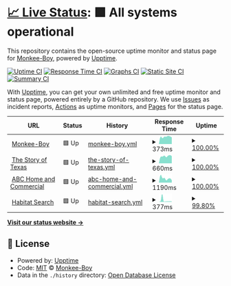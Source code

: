 # [📈 Live Status](https://Monkee-Boy.github.io/site-monitor): <!--live status--> **🟩 All systems operational**

This repository contains the open-source uptime monitor and status page for [Monkee-Boy](https://www.monkee-boy.com), powered by [Upptime](https://github.com/upptime/upptime).

[![Uptime CI](https://github.com/Monkee-Boy/site-monitor/workflows/Uptime%20CI/badge.svg)](https://github.com/Monkee-Boy/site-monitor/actions?query=workflow%3A%22Uptime+CI%22)
[![Response Time CI](https://github.com/Monkee-Boy/site-monitor/workflows/Response%20Time%20CI/badge.svg)](https://github.com/Monkee-Boy/site-monitor/actions?query=workflow%3A%22Response+Time+CI%22)
[![Graphs CI](https://github.com/Monkee-Boy/site-monitor/workflows/Graphs%20CI/badge.svg)](https://github.com/Monkee-Boy/site-monitor/actions?query=workflow%3A%22Graphs+CI%22)
[![Static Site CI](https://github.com/Monkee-Boy/site-monitor/workflows/Static%20Site%20CI/badge.svg)](https://github.com/Monkee-Boy/site-monitor/actions?query=workflow%3A%22Static+Site+CI%22)
[![Summary CI](https://github.com/Monkee-Boy/site-monitor/workflows/Summary%20CI/badge.svg)](https://github.com/Monkee-Boy/site-monitor/actions?query=workflow%3A%22Summary+CI%22)

With [Upptime](https://upptime.js.org), you can get your own unlimited and free uptime monitor and status page, powered entirely by a GitHub repository. We use [Issues](https://github.com/Monkee-Boy/site-monitor/issues) as incident reports, [Actions](https://github.com/Monkee-Boy/site-monitor/actions) as uptime monitors, and [Pages](https://Monkee-Boy.github.io/site-monitor) for the status page.

<!--start: status pages-->
<!-- This summary is generated by Upptime (https://github.com/upptime/upptime) -->
<!-- Do not edit this manually, your changes will be overwritten -->
<!-- prettier-ignore -->
| URL | Status | History | Response Time | Uptime |
| --- | ------ | ------- | ------------- | ------ |
| <img alt="" src="https://icons.duckduckgo.com/ip3/www.monkee-boy.com.ico" height="13"> [Monkee-Boy](https://www.monkee-boy.com/) | 🟩 Up | [monkee-boy.yml](https://github.com/Monkee-Boy/site-monitor/commits/HEAD/history/monkee-boy.yml) | <details><summary><img alt="Response time graph" src="./graphs/monkee-boy/response-time-week.png" height="20"> 373ms</summary><br><a href="https://Monkee-Boy.github.io/site-monitor/history/monkee-boy"><img alt="Response time 421" src="https://img.shields.io/endpoint?url=https%3A%2F%2Fraw.githubusercontent.com%2FMonkee-Boy%2Fsite-monitor%2FHEAD%2Fapi%2Fmonkee-boy%2Fresponse-time.json"></a><br><a href="https://Monkee-Boy.github.io/site-monitor/history/monkee-boy"><img alt="24-hour response time 346" src="https://img.shields.io/endpoint?url=https%3A%2F%2Fraw.githubusercontent.com%2FMonkee-Boy%2Fsite-monitor%2FHEAD%2Fapi%2Fmonkee-boy%2Fresponse-time-day.json"></a><br><a href="https://Monkee-Boy.github.io/site-monitor/history/monkee-boy"><img alt="7-day response time 373" src="https://img.shields.io/endpoint?url=https%3A%2F%2Fraw.githubusercontent.com%2FMonkee-Boy%2Fsite-monitor%2FHEAD%2Fapi%2Fmonkee-boy%2Fresponse-time-week.json"></a><br><a href="https://Monkee-Boy.github.io/site-monitor/history/monkee-boy"><img alt="30-day response time 369" src="https://img.shields.io/endpoint?url=https%3A%2F%2Fraw.githubusercontent.com%2FMonkee-Boy%2Fsite-monitor%2FHEAD%2Fapi%2Fmonkee-boy%2Fresponse-time-month.json"></a><br><a href="https://Monkee-Boy.github.io/site-monitor/history/monkee-boy"><img alt="1-year response time 425" src="https://img.shields.io/endpoint?url=https%3A%2F%2Fraw.githubusercontent.com%2FMonkee-Boy%2Fsite-monitor%2FHEAD%2Fapi%2Fmonkee-boy%2Fresponse-time-year.json"></a></details> | <details><summary><a href="https://Monkee-Boy.github.io/site-monitor/history/monkee-boy">100.00%</a></summary><a href="https://Monkee-Boy.github.io/site-monitor/history/monkee-boy"><img alt="All-time uptime 99.95%" src="https://img.shields.io/endpoint?url=https%3A%2F%2Fraw.githubusercontent.com%2FMonkee-Boy%2Fsite-monitor%2FHEAD%2Fapi%2Fmonkee-boy%2Fuptime.json"></a><br><a href="https://Monkee-Boy.github.io/site-monitor/history/monkee-boy"><img alt="24-hour uptime 100.00%" src="https://img.shields.io/endpoint?url=https%3A%2F%2Fraw.githubusercontent.com%2FMonkee-Boy%2Fsite-monitor%2FHEAD%2Fapi%2Fmonkee-boy%2Fuptime-day.json"></a><br><a href="https://Monkee-Boy.github.io/site-monitor/history/monkee-boy"><img alt="7-day uptime 100.00%" src="https://img.shields.io/endpoint?url=https%3A%2F%2Fraw.githubusercontent.com%2FMonkee-Boy%2Fsite-monitor%2FHEAD%2Fapi%2Fmonkee-boy%2Fuptime-week.json"></a><br><a href="https://Monkee-Boy.github.io/site-monitor/history/monkee-boy"><img alt="30-day uptime 100.00%" src="https://img.shields.io/endpoint?url=https%3A%2F%2Fraw.githubusercontent.com%2FMonkee-Boy%2Fsite-monitor%2FHEAD%2Fapi%2Fmonkee-boy%2Fuptime-month.json"></a><br><a href="https://Monkee-Boy.github.io/site-monitor/history/monkee-boy"><img alt="1-year uptime 99.92%" src="https://img.shields.io/endpoint?url=https%3A%2F%2Fraw.githubusercontent.com%2FMonkee-Boy%2Fsite-monitor%2FHEAD%2Fapi%2Fmonkee-boy%2Fuptime-year.json"></a></details>
| <img alt="" src="https://icons.duckduckgo.com/ip3/www.thestoryoftexas.com.ico" height="13"> [The Story of Texas](https://www.thestoryoftexas.com/) | 🟩 Up | [the-story-of-texas.yml](https://github.com/Monkee-Boy/site-monitor/commits/HEAD/history/the-story-of-texas.yml) | <details><summary><img alt="Response time graph" src="./graphs/the-story-of-texas/response-time-week.png" height="20"> 660ms</summary><br><a href="https://Monkee-Boy.github.io/site-monitor/history/the-story-of-texas"><img alt="Response time 682" src="https://img.shields.io/endpoint?url=https%3A%2F%2Fraw.githubusercontent.com%2FMonkee-Boy%2Fsite-monitor%2FHEAD%2Fapi%2Fthe-story-of-texas%2Fresponse-time.json"></a><br><a href="https://Monkee-Boy.github.io/site-monitor/history/the-story-of-texas"><img alt="24-hour response time 662" src="https://img.shields.io/endpoint?url=https%3A%2F%2Fraw.githubusercontent.com%2FMonkee-Boy%2Fsite-monitor%2FHEAD%2Fapi%2Fthe-story-of-texas%2Fresponse-time-day.json"></a><br><a href="https://Monkee-Boy.github.io/site-monitor/history/the-story-of-texas"><img alt="7-day response time 660" src="https://img.shields.io/endpoint?url=https%3A%2F%2Fraw.githubusercontent.com%2FMonkee-Boy%2Fsite-monitor%2FHEAD%2Fapi%2Fthe-story-of-texas%2Fresponse-time-week.json"></a><br><a href="https://Monkee-Boy.github.io/site-monitor/history/the-story-of-texas"><img alt="30-day response time 657" src="https://img.shields.io/endpoint?url=https%3A%2F%2Fraw.githubusercontent.com%2FMonkee-Boy%2Fsite-monitor%2FHEAD%2Fapi%2Fthe-story-of-texas%2Fresponse-time-month.json"></a><br><a href="https://Monkee-Boy.github.io/site-monitor/history/the-story-of-texas"><img alt="1-year response time 677" src="https://img.shields.io/endpoint?url=https%3A%2F%2Fraw.githubusercontent.com%2FMonkee-Boy%2Fsite-monitor%2FHEAD%2Fapi%2Fthe-story-of-texas%2Fresponse-time-year.json"></a></details> | <details><summary><a href="https://Monkee-Boy.github.io/site-monitor/history/the-story-of-texas">100.00%</a></summary><a href="https://Monkee-Boy.github.io/site-monitor/history/the-story-of-texas"><img alt="All-time uptime 99.96%" src="https://img.shields.io/endpoint?url=https%3A%2F%2Fraw.githubusercontent.com%2FMonkee-Boy%2Fsite-monitor%2FHEAD%2Fapi%2Fthe-story-of-texas%2Fuptime.json"></a><br><a href="https://Monkee-Boy.github.io/site-monitor/history/the-story-of-texas"><img alt="24-hour uptime 100.00%" src="https://img.shields.io/endpoint?url=https%3A%2F%2Fraw.githubusercontent.com%2FMonkee-Boy%2Fsite-monitor%2FHEAD%2Fapi%2Fthe-story-of-texas%2Fuptime-day.json"></a><br><a href="https://Monkee-Boy.github.io/site-monitor/history/the-story-of-texas"><img alt="7-day uptime 100.00%" src="https://img.shields.io/endpoint?url=https%3A%2F%2Fraw.githubusercontent.com%2FMonkee-Boy%2Fsite-monitor%2FHEAD%2Fapi%2Fthe-story-of-texas%2Fuptime-week.json"></a><br><a href="https://Monkee-Boy.github.io/site-monitor/history/the-story-of-texas"><img alt="30-day uptime 100.00%" src="https://img.shields.io/endpoint?url=https%3A%2F%2Fraw.githubusercontent.com%2FMonkee-Boy%2Fsite-monitor%2FHEAD%2Fapi%2Fthe-story-of-texas%2Fuptime-month.json"></a><br><a href="https://Monkee-Boy.github.io/site-monitor/history/the-story-of-texas"><img alt="1-year uptime 99.95%" src="https://img.shields.io/endpoint?url=https%3A%2F%2Fraw.githubusercontent.com%2FMonkee-Boy%2Fsite-monitor%2FHEAD%2Fapi%2Fthe-story-of-texas%2Fuptime-year.json"></a></details>
| <img alt="" src="https://icons.duckduckgo.com/ip3/www.abchomeandcommercial.com.ico" height="13"> [ABC Home and Commercial](https://www.abchomeandcommercial.com/) | 🟩 Up | [abc-home-and-commercial.yml](https://github.com/Monkee-Boy/site-monitor/commits/HEAD/history/abc-home-and-commercial.yml) | <details><summary><img alt="Response time graph" src="./graphs/abc-home-and-commercial/response-time-week.png" height="20"> 1190ms</summary><br><a href="https://Monkee-Boy.github.io/site-monitor/history/abc-home-and-commercial"><img alt="Response time 1037" src="https://img.shields.io/endpoint?url=https%3A%2F%2Fraw.githubusercontent.com%2FMonkee-Boy%2Fsite-monitor%2FHEAD%2Fapi%2Fabc-home-and-commercial%2Fresponse-time.json"></a><br><a href="https://Monkee-Boy.github.io/site-monitor/history/abc-home-and-commercial"><img alt="24-hour response time 680" src="https://img.shields.io/endpoint?url=https%3A%2F%2Fraw.githubusercontent.com%2FMonkee-Boy%2Fsite-monitor%2FHEAD%2Fapi%2Fabc-home-and-commercial%2Fresponse-time-day.json"></a><br><a href="https://Monkee-Boy.github.io/site-monitor/history/abc-home-and-commercial"><img alt="7-day response time 1190" src="https://img.shields.io/endpoint?url=https%3A%2F%2Fraw.githubusercontent.com%2FMonkee-Boy%2Fsite-monitor%2FHEAD%2Fapi%2Fabc-home-and-commercial%2Fresponse-time-week.json"></a><br><a href="https://Monkee-Boy.github.io/site-monitor/history/abc-home-and-commercial"><img alt="30-day response time 1169" src="https://img.shields.io/endpoint?url=https%3A%2F%2Fraw.githubusercontent.com%2FMonkee-Boy%2Fsite-monitor%2FHEAD%2Fapi%2Fabc-home-and-commercial%2Fresponse-time-month.json"></a><br><a href="https://Monkee-Boy.github.io/site-monitor/history/abc-home-and-commercial"><img alt="1-year response time 1028" src="https://img.shields.io/endpoint?url=https%3A%2F%2Fraw.githubusercontent.com%2FMonkee-Boy%2Fsite-monitor%2FHEAD%2Fapi%2Fabc-home-and-commercial%2Fresponse-time-year.json"></a></details> | <details><summary><a href="https://Monkee-Boy.github.io/site-monitor/history/abc-home-and-commercial">100.00%</a></summary><a href="https://Monkee-Boy.github.io/site-monitor/history/abc-home-and-commercial"><img alt="All-time uptime 99.97%" src="https://img.shields.io/endpoint?url=https%3A%2F%2Fraw.githubusercontent.com%2FMonkee-Boy%2Fsite-monitor%2FHEAD%2Fapi%2Fabc-home-and-commercial%2Fuptime.json"></a><br><a href="https://Monkee-Boy.github.io/site-monitor/history/abc-home-and-commercial"><img alt="24-hour uptime 100.00%" src="https://img.shields.io/endpoint?url=https%3A%2F%2Fraw.githubusercontent.com%2FMonkee-Boy%2Fsite-monitor%2FHEAD%2Fapi%2Fabc-home-and-commercial%2Fuptime-day.json"></a><br><a href="https://Monkee-Boy.github.io/site-monitor/history/abc-home-and-commercial"><img alt="7-day uptime 100.00%" src="https://img.shields.io/endpoint?url=https%3A%2F%2Fraw.githubusercontent.com%2FMonkee-Boy%2Fsite-monitor%2FHEAD%2Fapi%2Fabc-home-and-commercial%2Fuptime-week.json"></a><br><a href="https://Monkee-Boy.github.io/site-monitor/history/abc-home-and-commercial"><img alt="30-day uptime 100.00%" src="https://img.shields.io/endpoint?url=https%3A%2F%2Fraw.githubusercontent.com%2FMonkee-Boy%2Fsite-monitor%2FHEAD%2Fapi%2Fabc-home-and-commercial%2Fuptime-month.json"></a><br><a href="https://Monkee-Boy.github.io/site-monitor/history/abc-home-and-commercial"><img alt="1-year uptime 99.95%" src="https://img.shields.io/endpoint?url=https%3A%2F%2Fraw.githubusercontent.com%2FMonkee-Boy%2Fsite-monitor%2FHEAD%2Fapi%2Fabc-home-and-commercial%2Fuptime-year.json"></a></details>
| <img alt="" src="https://icons.duckduckgo.com/ip3/habitat-search.monkee-boy.com.ico" height="13"> [Habitat Search](http://habitat-search.monkee-boy.com:9090/) | 🟩 Up | [habitat-search.yml](https://github.com/Monkee-Boy/site-monitor/commits/HEAD/history/habitat-search.yml) | <details><summary><img alt="Response time graph" src="./graphs/habitat-search/response-time-week.png" height="20"> 377ms</summary><br><a href="https://Monkee-Boy.github.io/site-monitor/history/habitat-search"><img alt="Response time 718" src="https://img.shields.io/endpoint?url=https%3A%2F%2Fraw.githubusercontent.com%2FMonkee-Boy%2Fsite-monitor%2FHEAD%2Fapi%2Fhabitat-search%2Fresponse-time.json"></a><br><a href="https://Monkee-Boy.github.io/site-monitor/history/habitat-search"><img alt="24-hour response time 100" src="https://img.shields.io/endpoint?url=https%3A%2F%2Fraw.githubusercontent.com%2FMonkee-Boy%2Fsite-monitor%2FHEAD%2Fapi%2Fhabitat-search%2Fresponse-time-day.json"></a><br><a href="https://Monkee-Boy.github.io/site-monitor/history/habitat-search"><img alt="7-day response time 377" src="https://img.shields.io/endpoint?url=https%3A%2F%2Fraw.githubusercontent.com%2FMonkee-Boy%2Fsite-monitor%2FHEAD%2Fapi%2Fhabitat-search%2Fresponse-time-week.json"></a><br><a href="https://Monkee-Boy.github.io/site-monitor/history/habitat-search"><img alt="30-day response time 640" src="https://img.shields.io/endpoint?url=https%3A%2F%2Fraw.githubusercontent.com%2FMonkee-Boy%2Fsite-monitor%2FHEAD%2Fapi%2Fhabitat-search%2Fresponse-time-month.json"></a><br><a href="https://Monkee-Boy.github.io/site-monitor/history/habitat-search"><img alt="1-year response time 717" src="https://img.shields.io/endpoint?url=https%3A%2F%2Fraw.githubusercontent.com%2FMonkee-Boy%2Fsite-monitor%2FHEAD%2Fapi%2Fhabitat-search%2Fresponse-time-year.json"></a></details> | <details><summary><a href="https://Monkee-Boy.github.io/site-monitor/history/habitat-search">99.80%</a></summary><a href="https://Monkee-Boy.github.io/site-monitor/history/habitat-search"><img alt="All-time uptime 99.86%" src="https://img.shields.io/endpoint?url=https%3A%2F%2Fraw.githubusercontent.com%2FMonkee-Boy%2Fsite-monitor%2FHEAD%2Fapi%2Fhabitat-search%2Fuptime.json"></a><br><a href="https://Monkee-Boy.github.io/site-monitor/history/habitat-search"><img alt="24-hour uptime 100.00%" src="https://img.shields.io/endpoint?url=https%3A%2F%2Fraw.githubusercontent.com%2FMonkee-Boy%2Fsite-monitor%2FHEAD%2Fapi%2Fhabitat-search%2Fuptime-day.json"></a><br><a href="https://Monkee-Boy.github.io/site-monitor/history/habitat-search"><img alt="7-day uptime 99.80%" src="https://img.shields.io/endpoint?url=https%3A%2F%2Fraw.githubusercontent.com%2FMonkee-Boy%2Fsite-monitor%2FHEAD%2Fapi%2Fhabitat-search%2Fuptime-week.json"></a><br><a href="https://Monkee-Boy.github.io/site-monitor/history/habitat-search"><img alt="30-day uptime 99.95%" src="https://img.shields.io/endpoint?url=https%3A%2F%2Fraw.githubusercontent.com%2FMonkee-Boy%2Fsite-monitor%2FHEAD%2Fapi%2Fhabitat-search%2Fuptime-month.json"></a><br><a href="https://Monkee-Boy.github.io/site-monitor/history/habitat-search"><img alt="1-year uptime 99.85%" src="https://img.shields.io/endpoint?url=https%3A%2F%2Fraw.githubusercontent.com%2FMonkee-Boy%2Fsite-monitor%2FHEAD%2Fapi%2Fhabitat-search%2Fuptime-year.json"></a></details>

<!--end: status pages-->

[**Visit our status website →**](https://Monkee-Boy.github.io/site-monitor)

## 📄 License

- Powered by: [Upptime](https://github.com/upptime/upptime)
- Code: [MIT](./LICENSE) © [Monkee-Boy](https://www.monkee-boy.com)
- Data in the `./history` directory: [Open Database License](https://opendatacommons.org/licenses/odbl/1-0/)
